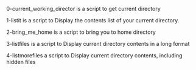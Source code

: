 0-current_working_director is a script to get current directory

1-listit is a script to Display the contents list of your current directory.

2-bring_me_home is a script to bring you to home directory

3-listfiles is a script to Display current directory contents in a long format

4-listmorefiles a script to Display current directory contents, including hidden files 

